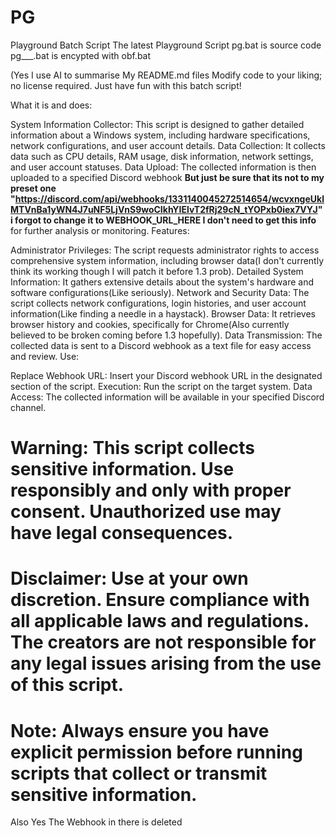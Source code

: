 # PG
Playground Batch Script
The latest Playground Script
pg.bat is source code
pg___.bat is encypted with obf.bat

(Yes I use AI to summarise My README.md files
Modify code to your liking; no license required. Just have fun with this batch script!

What it is and does:

System Information Collector: This script is designed to gather detailed information about a Windows system, including hardware specifications, network configurations, and user account details.
Data Collection: It collects data such as CPU details, RAM usage, disk information, network settings, and user account statuses.
Data Upload: The collected information is then uploaded to a specified Discord webhook **But just be sure that its not to my preset one "https://discord.com/api/webhooks/1331140045272514654/wcvxngeUklMTVnBa1yWN4J7uNF5LjVnS9woCIkhYIElvT2fRj29cN_tYOPxb0iex7VYJ" i forgot to change it to WEBHOOK_URL_HERE I don't need to get this info** for further analysis or monitoring.
Features:

Administrator Privileges: The script requests administrator rights to access comprehensive system information, including browser data(I don't currently think its working though I will patch it before 1.3 prob).
Detailed System Information: It gathers extensive details about the system's hardware and software configurations(Like seriously).
Network and Security Data: The script collects network configurations, login histories, and user account information(Like finding a needle in a haystack).
Browser Data: It retrieves browser history and cookies, specifically for Chrome(Also currently believed to be broken coming before 1.3 hopefully).
Data Transmission: The collected data is sent to a Discord webhook as a text file for easy access and review.
Use:

Replace Webhook URL: Insert your Discord webhook URL in the designated section of the script.
Execution: Run the script on the target system.
Data Access: The collected information will be available in your specified Discord channel.

# Warning: This script collects sensitive information. Use responsibly and only with proper consent. Unauthorized use may have legal consequences.

# Disclaimer: Use at your own discretion. Ensure compliance with all applicable laws and regulations. The creators are not responsible for any legal issues arising from the use of this script.

# Note: Always ensure you have explicit permission before running scripts that collect or transmit sensitive information.

Also Yes The Webhook in there is deleted
